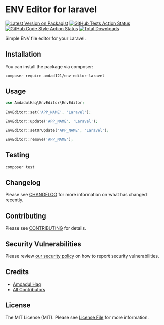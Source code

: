 # ENV Editor for laravel

[![Latest Version on Packagist](https://img.shields.io/packagist/v/amdad121/env-editor-laravel.svg?style=flat-square)](https://packagist.org/packages/amdad121/env-editor-laravel)
[![GitHub Tests Action Status](https://img.shields.io/github/actions/workflow/status/amdad121/env-editor-laravel/run-tests.yml?branch=main&label=tests&style=flat-square)](https://github.com/amdad121/env-editor-laravel/actions?query=workflow%3Arun-tests+branch%3Amain)
[![GitHub Code Style Action Status](https://img.shields.io/github/actions/workflow/status/amdad121/env-editor-laravel/fix-php-code-style-issues.yml?branch=main&label=code%20style&style=flat-square)](https://github.com/amdad121/env-editor-laravel/actions?query=workflow%3A"Fix+PHP+code+style+issues"+branch%3Amain)
[![Total Downloads](https://img.shields.io/packagist/dt/amdad121/env-editor-laravel.svg?style=flat-square)](https://packagist.org/packages/amdad121/env-editor-laravel)

Simple ENV file editor for your Laravel.

## Installation

You can install the package via composer:

```bash
composer require amdad121/env-editor-laravel
```

## Usage

```php
use AmdadulHaq\EnvEditor\EnvEditor;

EnvEditor::set('APP_NAME', 'Laravel');

EnvEditor::update('APP_NAME', 'Laravel');

EnvEditor::setOrUpdate('APP_NAME', 'Laravel');

EnvEditor::remove('APP_NAME');
```

## Testing

```bash
composer test
```

## Changelog

Please see [CHANGELOG](CHANGELOG.md) for more information on what has changed recently.

## Contributing

Please see [CONTRIBUTING](CONTRIBUTING.md) for details.

## Security Vulnerabilities

Please review [our security policy](../../security/policy) on how to report security vulnerabilities.

## Credits

-   [Amdadul Haq](https://github.com/amdad121)
-   [All Contributors](../../contributors)

## License

The MIT License (MIT). Please see [License File](LICENSE.md) for more information.
